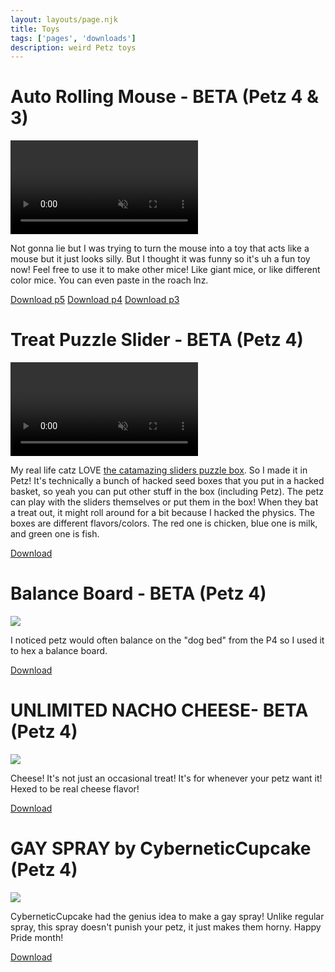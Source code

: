 ```yaml
---
layout: layouts/page.njk
title: Toys
tags: ['pages', 'downloads']
description: weird Petz toys
---
```

# Auto Rolling Mouse - BETA (Petz 4 & 3)
<video autoplay loop muted playsinline><source src='https://cdn.glitch.com/e8c48446-7221-44a1-aabd-d809cd1d1e34%2FCleanShot%202021-09-05%20at%2018.43.55.mp4?v=1630885717812' type='video/mp4'></video>

Not gonna lie but I was trying to turn the mouse into a toy that acts like a mouse but it just looks silly. But I thought it was funny so it's uh a fun toy now! Feel free to use it to make other mice! Like giant mice, or like different color mice. You can even paste in the roach lnz.


[Download p5](/public/downloads/auto-rolling%20mousep5.zip)
[Download p4](/public/downloads/auto-rolling%20mouse.zip)
[Download p3](/public/downloads/auto-rolling%20mousep3.zip?v=1630886370537)

# Treat Puzzle Slider - BETA (Petz 4)
<video autoplay loop muted playsinline><source src='https://cdn.glitch.com/e8c48446-7221-44a1-aabd-d809cd1d1e34%2FCleanShot%202021-08-28%20at%2013.59.51.mp4?v=1630177494050' type='video/mp4'></video>

My real life catz LOVE [the catamazing sliders puzzle box](https://catamazing.com/pages/sliders). So I made it in Petz! It's technically a bunch of hacked seed boxes that you put in a hacked basket, so yeah you can put other stuff in the box (including Petz). The petz can play with the sliders themselves or put them in the box! When they bat a treat out, it might roll around for a bit because I hacked the physics. The boxes are different flavors/colors. The red one is chicken, blue one is milk, and green one is fish.

[Download](/public/downloads/puzzle%20box.zip?v=1630177615303)

# Balance Board - BETA (Petz 4)
![](https://cdn.glitch.com/e8c48446-7221-44a1-aabd-d809cd1d1e34%2FCleanShot%202021-06-22%20at%2021.55.07.gif?v=1624510964980)

I noticed petz would often balance on the "dog bed" from the P4 so I used it to hex a balance board.

[Download](/public/downloads/balance%20board.zip?v=1628548584407)


# UNLIMITED NACHO CHEESE- BETA (Petz 4)
![](https://cdn.glitch.com/e8c48446-7221-44a1-aabd-d809cd1d1e34%2FCleanShot%202021-06-26%20at%2023.07.04.gif?v=1624767431000)

Cheese! It's not just an occasional treat! It's for whenever your petz want it! Hexed to be real cheese flavor!

[Download](/public/downloads/nacho.zip?v=1628548626218)



# GAY SPRAY by CyberneticCupcake (Petz 4)
![](https://cdn.glitch.com/e8c48446-7221-44a1-aabd-d809cd1d1e34%2FCleanShot%202021-06-26%20at%2023.12.50.gif?v=1624767596256)

CyberneticCupcake had the genius idea to make a gay spray! Unlike regular spray, this spray doesn't punish your petz, it just makes them horny. Happy Pride month!

[Download](/public/downloads/gay%20spray.zip?v=1628548611108)
